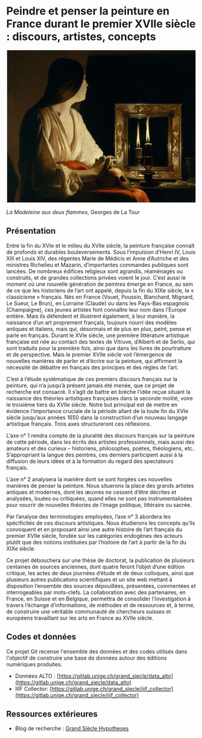 # Peindre et penser la peinture en France durant le premier XVIIe siècle : discours, artistes, concepts

<p align="center">
  <img src="img/Georges_de_La_Tour_009-500x404.jpg">
  <figcaption><i>La Madeleine aux deux flammes</i>, Georges de La Tour</figcaption>
</p>

## Présentation

Entre la fin du XVIe et le milieu du XVIIe siècle, la peinture française connaît de profonds et durables bouleversements. Sous l’impulsion d’Henri IV, Louis XIII et Louis XIV, des régentes Marie de Médicis et Anne d’Autriche et des ministres Richelieu et Mazarin, d’importantes commandes publiques sont lancées. De nombreux édifices religieux sont agrandis, réaménagés ou construits, et de grandes collections privées voient le jour. C’est aussi le moment où une nouvelle génération de peintres émerge en France, au sein de ce que les historiens de l’art ont appelé, depuis la fin du XIXe siècle, le « classicisme » français. Nés en France (Vouet, Poussin, Blanchard, Mignard, Le Sueur, Le Brun), en Lorraine (Claude) ou dans les Pays-Bas espagnols (Champaigne), ces jeunes artistes font connaître leur nom dans l’Europe entière. Mais ils défendent et illustrent également, à leur manière, la naissance d’un art proprement français, toujours nourri des modèles antiques et italiens, mais qui, désormais et de plus en plus, peint, pense et parle en français. Durant le XVIe siècle, une première littérature artistique française est née au contact des textes de Vitruve, d’Alberti et de Serlio, qui sont traduits pour la première fois, ainsi que dans les livres de pourtraiture et de perspective. Mais le premier XVIIe siècle voit l’émergence de nouvelles manières de parler et d’écrire sur la peinture, qui affirment la nécessité de débattre en français des principes et des règles de l’art.

C’est à l’étude systématique de ces premiers discours français sur la peinture, qui n’a jusqu’à présent jamais été menée, que ce projet de recherche est consacré. Il s’agit de battre en brèche l’idée reçue situant la naissance des théories artistiques françaises dans la seconde moitié, voire le troisième tiers du XVIIe siècle. Notre but principal est de mettre en évidence l’importance cruciale de la période allant de la toute fin du XVIe siècle jusqu’aux années 1650 dans la construction d’un nouveau langage artistique français. Trois axes structureront ces réflexions.

L’axe n° 1 rendra compte de la pluralité des discours français sur la peinture de cette période, dans les écrits des artistes professionnels, mais aussi des amateurs et des curieux – historiens, philosophes, poètes, théologiens, etc.. S’appropriant la langue des peintres, ces derniers participent aussi à la diffusion de leurs idées et à la formation du regard des spectateurs français.

L’axe n° 2 analysera la manière dont se sont forgées ces nouvelles manières de penser la peinture. Nous situerons la place des grands artistes antiques et modernes, dont les œuvres ne cessent d’être décrites et analysées, louées ou critiquées, quand elles ne sont pas instrumentalisées pour nourrir de nouvelles théories de l’image politique, littéraire ou sacrée.

Par l’analyse des terminologies employées, l’axe n° 3 abordera les spécificités de ces discours artistiques. Nous étudierons les concepts qu’ils convoquent et en proposant ainsi une autre histoire de l’art français du premier XVIIe siècle, fondée sur les catégories endogènes des acteurs plutôt que des notions instituées par l’histoire de l’art à partir de la fin du XIXe siècle.

Ce projet débouchera sur une thèse de doctorat, la publication de plusieurs centaines de sources anciennes, dont quatre feront l’objet d’une édition critique, les actes de deux journées d’étude et de deux colloques, ainsi que plusieurs autres publications scientifiques et un site web mettant à disposition l’ensemble des sources dépouillées, présentées, commentées et interrogeables par mots-clefs. La collaboration avec des partenaires, en France, en Suisse et en Belgique, permettra de consolider l’investigation à travers l’échange d’informations, de méthodes et de ressources et, à terme, de construire une véritable communauté de chercheurs suisses et européens travaillant sur les arts en France au XVIIe siècle.

## Codes et données

Ce projet Git recense l'ensemble des données et des codes utilisés dans l'objectif de construire une base de données autour des éditions numériques produites.

- Données ALTO : [https://gitlab.unige.ch/grand_siecle/data_alto](https://gitlab.unige.ch/grand_siecle/data_alto)
- IIIF Collector: [https://gitlab.unige.ch/grand_siecle/iiif_collector](https://gitlab.unige.ch/grand_siecle/iiif_collector)

## Ressources extérieures

- Blog de recherche : [Grand Siècle Hypotheses](https://grandsiecle.hypotheses.org/)
